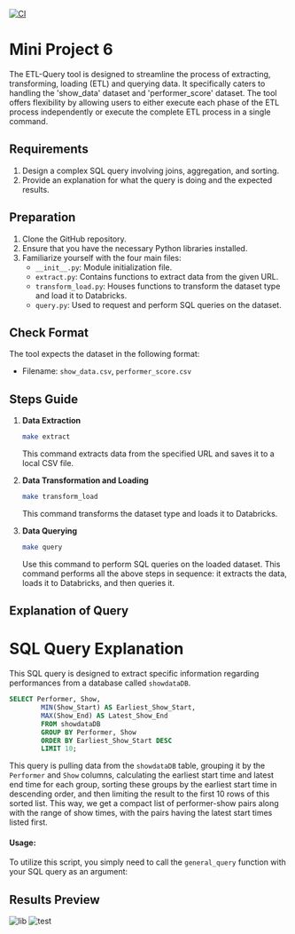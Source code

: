[![CI](https://github.com/nogibjj/Mini_Project5_Yabei_New/actions/workflows/cicd.yml/badge.svg)](https://github.com/nogibjj/Mini_Project5_Yabei_New/actions/workflows/cicd.yml)
# Mini Project 6
The ETL-Query tool is designed to streamline the process of extracting, transforming, loading (ETL) and querying data. It specifically caters to handling the 'show_data' dataset and 'performer_score' dataset. The tool offers flexibility by allowing users to either execute each phase of the ETL process independently or execute the complete ETL process in a single command.

## Requirements
1. Design a complex SQL query involving joins, aggregation, and sorting.
2. Provide an explanation for what the query is doing and the expected results.


## Preparation
1. Clone the GitHub repository.
2. Ensure that you have the necessary Python libraries installed.
3. Familiarize yourself with the four main files:
    - `__init__.py`: Module initialization file.
    - `extract.py`: Contains functions to extract data from the given URL.
    - `transform_load.py`: Houses functions to transform the dataset type and load it to Databricks.
    - `query.py`: Used to request and perform SQL queries on the dataset.

## Check Format
The tool expects the dataset in the following format:
- Filename: `show_data.csv`, `performer_score.csv`

## Steps Guide
1. **Data Extraction**
    ```bash
    make extract
    ```
    This command extracts data from the specified URL and saves it to a local CSV file.

2. **Data Transformation and Loading**
    ```bash
    make transform_load
    ```
    This command transforms the dataset type and loads it to Databricks.

3. **Data Querying**
    ```bash
    make query
    ```
    Use this command to perform SQL queries on the loaded dataset.
    This command performs all the above steps in sequence: it extracts the data, loads it to Databricks, and then queries it.

## Explanation of Query
# SQL Query Explanation

This SQL query is designed to extract specific information regarding performances from a database called `showdataDB`.

```sql
SELECT Performer, Show, 
        MIN(Show_Start) AS Earliest_Show_Start,
        MAX(Show_End) AS Latest_Show_End
        FROM showdataDB
        GROUP BY Performer, Show
        ORDER BY Earliest_Show_Start DESC
        LIMIT 10;
```


This query is pulling data from the `showdataDB` table, grouping it by the `Performer` and `Show` columns, calculating the earliest start time and latest end time for each group, sorting these groups by the earliest start time in descending order, and then limiting the result to the first 10 rows of this sorted list. This way, we get a compact list of performer-show pairs along with the range of show times, with the pairs having the latest start times listed first.


#### Usage:
To utilize this script, you simply need to call the `general_query` function with your SQL query as an argument:

## Results Preview
![lib](https://github.com/nogibjj/mini_project6_yabei/assets/143656459/0e8483ee-d989-465f-ba6d-dd8ddc9ce4b4)
![test](https://github.com/nogibjj/mini_project6_yabei/assets/143656459/daa0fb1c-90f5-4855-af3c-35e829eecde0)


